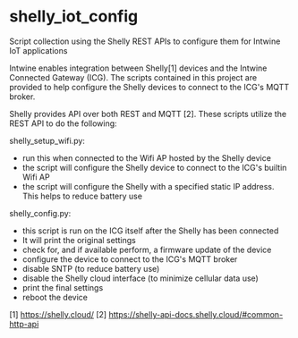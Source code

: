 # shelly_iot_config
Script collection using the Shelly REST APIs to configure them for Intwine IoT applications

Intwine enables integration between Shelly[1] devices and the Intwine Connected Gateway (ICG). The scripts contained in this project are provided to help configure the Shelly devices to connect to the ICG's MQTT broker.

Shelly provides API over both REST and MQTT [2].  These scripts utilize the REST API to do the following:

shelly_setup_wifi.py:
  * run this when connected to the Wifi AP hosted by the Shelly device
  * the script will configure the Shelly device to connect to the ICG's builtin Wifi AP
  * the script will configure the Shelly with a specified static IP address.  This helps to reduce battery use

shelly_config.py:
  * this script is run on the ICG itself after the Shelly has been connected
  * It will print the original settings
  * check for, and if available perform, a firmware update of the device
  * configure the device to connect to the ICG's MQTT broker
  * disable SNTP (to reduce battery use)
  * disable the Shelly cloud interface (to minimize cellular data use)
  * print the final settings
  * reboot the device

[1] https://shelly.cloud/
[2] https://shelly-api-docs.shelly.cloud/#common-http-api
